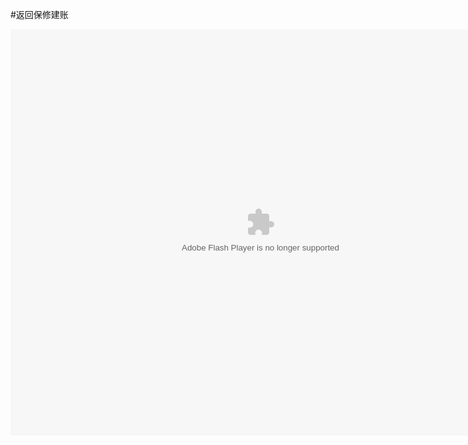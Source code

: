 #返回保修建账

<embed src="http://resource.3cwdb.com/kailong-donghua/建帐-返修保修.swf" width="800" height="650"  pluginspage="http://www.macromedia.com/go/getflashplayer" 
type="application/x-shockwave-flash" ></embed>


